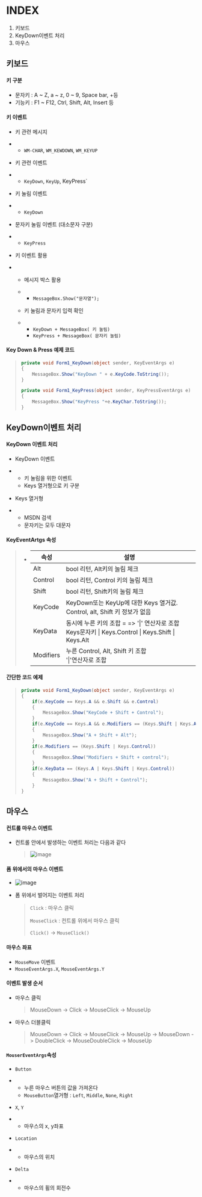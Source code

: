 # INDEX

1. 키보드
2. KeyDown이벤트 처리
3. 마우스



## 키보드

#### 키 구분

* 문자키 : A ~ Z, a ~ z, 0 ~ 9, Space bar, +등
* 기능키 : F1 ~ F12, Ctrl, Shift, Alt, Insert 등

#### 

#### 키 이벤트

- 키 관련 메시지

- - `WM-CHAR`, `WM_KEWDOWN`, `WM_KEYUP`

- 키 관련 이벤트

- - `KeyDown`, `KeyUp`, KeyPress`

- 키 눌림 이벤트

- - `KeyDown`

- 문자키 눌림 이벤트 (대소문자 구분)

- - `KeyPress`

- 키 이벤트 활용

- - 메시지 박스 활용

  - - `MessageBox.Show("문자열");`

  - 키 눌림과 문자키 입력 확인

  - - `KeyDown + MessageBox( 키 눌림)`
    - `KeyPress + MessageBox( 문자키 눌림)`



#### Key Down & Press 예제 코드

> ```c#
> private void Form1_KeyDown(object sender, KeyEventArgs e)
> {
>     MessageBox.Show("KeyDown " + e.KeyCode.ToString());
> }
> 
> private void Form1_KeyPress(object sender, KeyPressEventArgs e)
> {
>     MessageBox.Show("KeyPress "+e.KeyChar.ToString());
> }
> ```



## KeyDown이벤트 처리

#### KeyDown 이벤트 처리

- KeyDown 이벤트

- - 키 눌림을 위한 이벤트
  - Keys 열거형으로 키 구분

- Keys 열거형

- - MSDN 검색
  - 문자키는 모두 대문자



#### KeyEventArtgs 속성

> - | 속성      | 설명                                                         |
>   | --------- | ------------------------------------------------------------ |
>   | Alt       | bool 리턴, Alt키의 눌림 체크                                 |
>   | Control   | bool 리턴, Control 키의 눌림 체크                            |
>   | Shift     | bool 리턴, Shift키의 눌림 체크                               |
>   | KeyCode   | KeyDown또는 KeyUp에 대한 Keys 열거값. Control, alt, Shift 키 정보가 없음 |
>   | KeyData   | 동시에 누른 키의 조합 = => '\|' 연산자로 조합<br />Keys문자키 \| Keys.Control \| Keys.Shift \| Keys.Alt |
>   | Modifiers | 누른 Control, Alt, Shift 키 조합<br />'\|'연산자로 조합      |



#### 간단한 코드 예제

> ```c#
> private void Form1_KeyDown(object sender, KeyEventArgs e)
> {
>     if(e.KeyCode == Keys.A && e.Shift && e.Control)
>     {
>         MessageBox.Show("KeyCode + Shift + Control");
>     }
>     if(e.KeyCode == Keys.A && e.Modifiers == (Keys.Shift | Keys.Alt))
>     {
>         MessageBox.Show("A + Shift + Alt");
>     }
>     if(e.Modifiers == (Keys.Shift | Keys.Control))
>     {
>         MessageBox.Show("Modifiers + Shift + control");
>     }
>     if(e.KeyData == (Keys.A | Keys.Shift | Keys.Control))
>     {
>         MessageBox.Show("A + Shift + Control");
>     }
> }
> 
> ```



## 마우스

#### 컨트롤 마우스 이벤트

* 컨트롤 안에서 발생하는 이벤트 처리는 다음과 같다

  > ![image](images/마우스_1.png)



#### 폼 위에서의 마우스 이벤트

* ![image](images/마우스_2.png)

* 폼 위에서 벌어지는 이벤트 처리

  > `Click` : 마우스 클릭
  >
  > `MouseClick` : 컨트롤 위에서 마우스 클릭
  >
  > `Click()` -> `MouseClick()`



#### 마우스 좌표

- `MouseMove` 이벤트
- `MouseEventArgs.X`, `MouseEventArgs.Y`



#### 이벤트 발생 순서

* 마우스 클릭

  > MouseDown -> Click -> MouseClick -> MouseUp

* 마우스 더블클릭

  > MouseDown -> Click -> MouseClick -> MouseUp -> MouseDown -> DoubleClick -> MouseDoubleClick -> MouseUp



#### `MouserEventArgs`속성

- `Button`

- - 누른 마우스 버튼의 값을 가져온다
  - `MouseButton`열거형 : `Left`, `Middle`, `None`, `Right`

- `X`, `Y`

- - 마우스의 x, y좌표

- `Location`

- - 마우스의 위치

- `Delta`

- - 마우스의 휠의 회전수

